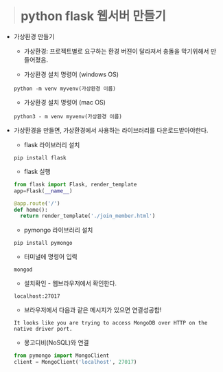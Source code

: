 > # python flask 웹서버 만들기

- 가상환경 만들기
  - 가상환경: 프로젝트별로 요구하는 환경 버젼이 달라져서 충돌을 막기위해서 만들어졌음.

  - 가상환경 설치 명령어 (windows OS)
  ```
  python -m venv myvenv(가상환경 이름)
  ```

  - 가상환경 설치 명령어 (mac OS)
  ```
  python3 - m venv myvenv(가상환경 이름)
  ```

- 가상환경을 만들면, 가상환경에서 사용하는 라이브러리를 다운로드받아야한다.

  - flask 라이브러리 설치
  ```
  pip install flask
  ```

  - flask 실행
  ```python
  from flask import Flask, render_template
  app=Flask(__name__)

  @app.route('/')
  def home():
    return render_template('./join_member.html')
  ```

  - pymongo 라이브러리 설치
  ```
  pip install pymongo
  ```

  - 터미널에 명령어 입력
  ```
  mongod
  ```


  - 설치확인 - 웹브라우저에서 확인한다.
  ```
  localhost:27017
  ```
  - 브라우저에서 다음과 같은 메시지가 있으면 연결성공함!
  ```
  It looks like you are trying to access MongoDB over HTTP on the native driver port.
  ```

  - 몽고디비(NoSQL)와 연결

  ```python
  from pymongo import MongoClient
  client = MongoClient('localhost', 27017)
  ```
